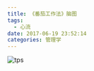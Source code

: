 ```yaml
---
title: 《番茄工作法》脑图
tags:
  - 心流
date: 2017-06-19 23:52:14
categories: 管理学
---
```


![tps](http://www.jeffxue.cn/img/20170619_番茄工作法.png)
